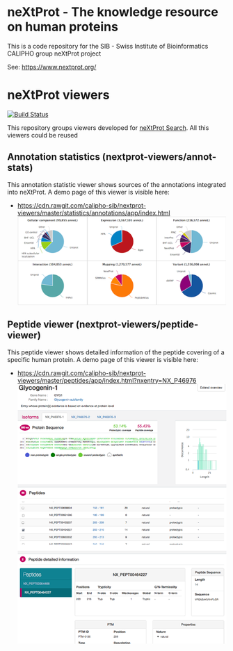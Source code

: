 # neXtProt - The knowledge resource on human proteins

This is a code repository for the SIB - Swiss Institute of Bioinformatics CALIPHO group neXtProt project

See: https://www.nextprot.org/

# neXtProt viewers

[![Build Status](https://travis-ci.org/calipho-sib/nextprot-viewers.svg?branch=master)](https://travis-ci.org/calipho-sib/nextprot-viewers)

This repository groups viewers developed for [neXtProt Search](https://search.nextprot.org).
All this viewers could be reused


## Annotation statistics (nextprot-viewers/annot-stats)

This annotation statistic viewer shows sources of the annotations integrated into neXtProt.
A demo page of this viewer is visible here:
* https://cdn.rawgit.com/calipho-sib/nextprot-viewers/master/statistics/annotations/app/index.html
![Annotation statistic viewer](./statistics/annotations/app/assets/img/annot-stats-screenshot.png)


## Peptide viewer (nextprot-viewers/peptide-viewer)

This peptide viewer shows detailed information of the peptide covering of a specific human protein.
A demo page of this viewer is visible here:
* https://cdn.rawgit.com/calipho-sib/nextprot-viewers/master/peptides/app/index.html?nxentry=NX_P46976
![Peptide viewer](./peptides/app/assets/img/ScrSht_peptide-viewer.png)
